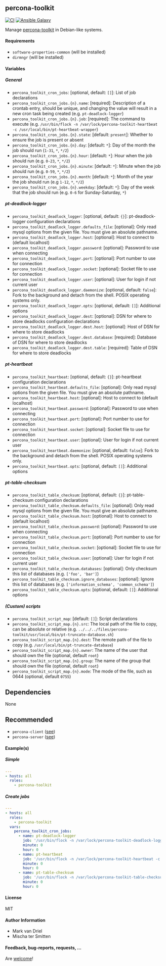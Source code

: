 ## percona-toolkit

[![CI](https://github.com/Oefenweb/ansible-percona-toolkit/workflows/CI/badge.svg)](https://github.com/Oefenweb/ansible-percona-toolkit/actions?query=workflow%3ACI)
[![Ansible Galaxy](http://img.shields.io/badge/ansible--galaxy-percona--toolkit-blue.svg)](https://galaxy.ansible.com/Oefenweb/percona_toolkit)

Manage [percona-toolkit](https://www.percona.com/software/mysql-tools/percona-toolkit) in Debian-like systems.

#### Requirements

* `software-properties-common` (will be installed)
* `dirmngr` (will be installed)

#### Variables

##### General

* `percona_toolkit_cron_jobs`: [optional, default: `[]`]: List of job declarations
* `percona_toolkit_cron_jobs.{n}.name`: [required]: Description of a crontab entry, should be unique, and changing the value will result in a new cron task being created (e.g. `pt-deadlock-logger`)
* `percona_toolkit_cron_jobs.{n}.job`: [required]: The command to execute (e.g. `/usr/bin/flock -n /var/lock/percona-toolkit-heartbeat -c /usr/local/bin/pt-heartbeat-wrapper`)
* `percona_toolkit_cron_jobs.{n}.state`: [default: `present`]: Whether to ensure the job is present or absent
* `percona_toolkit_cron_jobs.{n}.day`: [default: `*`]: Day of the month the job should run (`1-31`, `*`, `*/2`)
* `percona_toolkit_cron_jobs.{n}.hour`: [default: `*`]: Hour when the job should run (e.g. `0-23`, `*`, `*/2`)
* `percona_toolkit_cron_jobs.{n}.minute`: [default: `*`]: Minute when the job should run (e.g. `0-59`, `*`, `*/2`)
* `percona_toolkit_cron_jobs.{n}.month`: [default: `*`]: Month of the year the job should run (e.g `1-12`, `*`, `*/2`)
* `percona_toolkit_cron_jobs.{n}.weekday`: [default: `*`]: Day of the week that the job should run (e.g. `0-6` for Sunday-Saturday, `*`)

##### pt-deadlock-logger

* `percona_toolkit_deadlock_logger`: [optional, default: `{}`]: pt-deadlock-logger configuration declarations
* `percona_toolkit_deadlock_logger.defaults_file`: [optional]: Only read mysql options from the given file. You must give an absolute pathname.
* `percona_toolkit_deadlock_logger.host`: [optional]: Host to connect to (default localhost)
* `percona_toolkit_deadlock_logger.password`: [optional]: Password to use when connecting
* `percona_toolkit_deadlock_logger.port`: [optional]: Port number to use for connection
* `percona_toolkit_deadlock_logger.socket`: [optional]: Socket file to use for connection
* `percona_toolkit_deadlock_logger.user`: [optional]: User for login if not current user
* `percona_toolkit_deadlock_logger.daemonize`: [optional, default: `false`]: Fork to the background and detach from the shell. POSIX operating systems only.
* `percona_toolkit_deadlock_logger.opts`: [optional, default: `[]`]: Additional options
* `percona_toolkit_deadlock_logger.dest`: [optional]: DSN for where to store deadlocks configuration declarations
* `percona_toolkit_deadlock_logger.dest.host`: [optional]: Host of DSN for where to store deadlocks
* `percona_toolkit_deadlock_logger.dest.database`: [required]: Database of DSN for where to store deadlocks
* `percona_toolkit_deadlock_logger.dest.table`: [required]: Table of DSN for where to store deadlocks

##### pt-heartbeat

* `percona_toolkit_heartbeat`: [optional, default: `{}`]: pt-heartbeat configuration declarations
* `percona_toolkit_heartbeat.defaults_file`: [optional]: Only read mysql options from the given file. You must give an absolute pathname.
* `percona_toolkit_heartbeat.host`: [optional]: Host to connect to (default localhost)
* `percona_toolkit_heartbeat.password`: [optional]: Password to use when connecting
* `percona_toolkit_heartbeat.port`: [optional]: Port number to use for connection
* `percona_toolkit_heartbeat.socket`: [optional]: Socket file to use for connection
* `percona_toolkit_heartbeat.user`: [optional]: User for login if not current user
* `percona_toolkit_heartbeat.daemonize`: [optional, default: `false`]: Fork to the background and detach from the shell. POSIX operating systems only.
* `percona_toolkit_heartbeat.opts`: [optional, default: `[]`]: Additional options

##### pt-table-checksum

* `percona_toolkit_table_checksum`: [optional, default: `{}`]: pt-table-checksum configuration declarations
* `percona_toolkit_table_checksum.defaults_file`: [optional]: Only read mysql options from the given file. You must give an absolute pathname.
* `percona_toolkit_table_checksum.host`: [optional]: Host to connect to (default localhost)
* `percona_toolkit_table_checksum.password`: [optional]: Password to use when connecting
* `percona_toolkit_table_checksum.port`: [optional]: Port number to use for connection
* `percona_toolkit_table_checksum.socket`: [optional]: Socket file to use for connection
* `percona_toolkit_table_checksum.user`: [optional]: User for login if not current user
* `percona_toolkit_table_checksum.databases`: [optional]: Only checksum this list of databases (e.g. `['foo', 'bar']`)
* `percona_toolkit_table_checksum.ignore_databases`: [optional]: Ignore this list of databases (e.g. `['information_schema', 'common_schema']`)
* `percona_toolkit_table_checksum.opts`: [optional, default: `[]`]: Additional options

##### (Custom) scripts

* `percona_toolkit_script_map`: [default: `[]`]: Script declarations
* `percona_toolkit_script_map.{n}.src`: The local path of the file to copy, can be absolute or relative (e.g. `../../../files/percona-toolkit/usr/local/bin/pt-truncate-database.sh`)
* `percona_toolkit_script_map.{n}.dest`: The remote path of the file to copy (e.g. `/usr/local/bin/pt-truncate-database`)
* `percona_toolkit_script_map.{n}.owner`: The name of the user that should own the file (optional, default `root`)
* `percona_toolkit_script_map.{n}.group`: The name of the group that should own the file (optional, default `root`)
* `percona_toolkit_script_map.{n}.mode`: The mode of the file, such as 0644 (optional, default `0755`)

## Dependencies

None

## Recommended

* `percona-client` ([see](https://github.com/Oefenweb/ansible-percona-client))
* `percona-server` ([see](https://github.com/Oefenweb/ansible-percona-server))

#### Example(s)

##### Simple

```yaml
---
- hosts: all
  roles:
    - percona-toolkit
```

##### Create jobs

```yaml
---
- hosts: all
  roles:
    - percona-toolkit
  vars:
    percona_toolkit_cron_jobs:
      - name: pt-deadlock-logger
        job: '/usr/bin/flock -n /var/lock/percona-toolkit-deadlock-logger -c /usr/local/bin/pt-deadlock-logger-wrapper'
        minute: 0
        hour: 0
      - name: pt-heartbeat
        job: '/usr/bin/flock -n /var/lock/percona-toolkit-heartbeat -c /usr/local/bin/pt-heartbeat-wrapper'
        minute: 0
        hour: 0
      - name: pt-table-checksum
        job: '/usr/bin/flock -n /var/lock/percona-toolkit-table-checksum -c /usr/local/bin/pt-table-checksum-wrapper'
        minute: 0
        hour: 0
```

#### License

MIT

#### Author Information

* Mark van Driel
* Mischa ter Smitten

#### Feedback, bug-reports, requests, ...

Are [welcome](https://github.com/Oefenweb/ansible-percona-toolkit/issues)!
